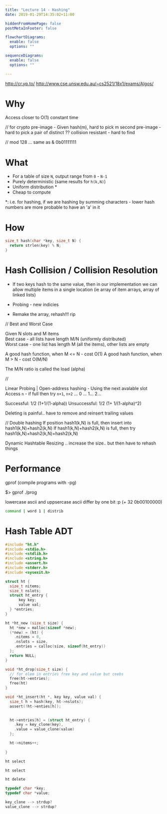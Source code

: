 ```yaml
---
title: "Lecture 14 - Hashing"
date: 2019-01-29T14:35:02+11:00

hiddenFromHomePage: false
postMetaInFooter: false

flowchartDiagrams:
  enable: false
  options: ""

sequenceDiagrams: 
  enable: false
  options: ""

---
```

http://cr.yp.to/
http://www.cse.unsw.edu.au/~cs2521/18x1/exams/Algos/

# Why
Access closer to O(1) constant time

// for crypto
pre-image - Given hash(m), hard to pick m
second pre-image - hard to pick a pair of distinct ??
collision resistant - hard to find 

// mod 128 ... same as & 0b01111111

# What
* For a table of size `N`, output range from `0` - `N-1`  
* Purely deterministic (same results for `h(k,N)`)
* Uniform distribution \*
* Cheap to compute

\*: i.e. for hashing, if we are hashing by summing characters - lower hash numbers are more probable to have an 'a' in it
# How
```c
size_t hash(char *key, size_t N) {
  return strlen(key) % N;
}
```

# Hash Collision / Collision Resolution
- If two keys hash to the same value, then in our implementation we can allow multiple items in a single location (ie array of item arrays, array of linked lists)

- Probing - new indicies

- Remake the array, rehash!!! rip

//
Best and Worst Case

Given N slots and M items  
Best case - all lists have length M/N (uniformly distributed)  
Worst case - one list has length M (all the items), other lists are empty

A good hash function, when M <= N - cost O(1)
A good hash function, when M > N - cost O(M/N)

The M/N ratio is called the load (alpha)


//

Linear Probing | Open-address hashing - Using the next avalable slot
Access `n` - if full then try `n+1`, `n+2` ... 0 ... 1... 2...

Successful: 1/2 (1+1/(1-alpha))
Unsuccessful: 1/2 (1+ 1/(1-alpha)^2)

Deleting is painful.. have to remove and reinsert trailing values

// Double hashing
If position hash1(k,N) is full, then insert into hash1(k,N)+hash2(k,N)
If hash1(k,N)+hash2(k,N) is full, then try hash1(k,N)+hash2(k,N)+hash2(k,N)


Dynamic Hashtable Resizing .. increase the size.. but then have to rehash things


# Performance
gprof (compile programs with -pg)

$> gprof ./prog


lowercase ascii and uppsercase ascii differ by one bit :p (+ 32 0b00100000)

```bash
command | word 1 | distrib
```



# Hash Table ADT




```c
#include "ht.h"
#include <stdio.h>
#include <stdlib.h>
#include <string.h>
#include <assert.h>
#include <stderr.h>
#include <sysexit.h>

struct ht {
  size_t nitems;
  size_t nslots;
  struct ht_entry {
      key key;
      value val;
  } *entries;
}

ht *ht_new (size_t size) {
  ht *new = malloc(sizeof *new);
  (*new) = (ht) {
    .nitems = 0,
    .nslots = size,
    .entries = calloc(size, sizeof(ht_entry))
  };
  return NULL;
}

void *ht_drop(size_t size) {
  // for elem in entries free key and value but ceebs
  free(ht->entries);
  free(ht)
}

void *ht_insert(ht *, key key, value val) {
  size_t h = hash(key, ht->nslots);
  assert(!ht->enties[h]);

  
  ht->entries[h] = (struct ht_entry) {
    .key = key_clone(key),
    .value = value_clone(value)
  };

  ht->nitems++;
  
}

ht select

ht select

ht delete


```

```c
typedef char *key;
typedef char *value;

key_clone --> strdup?
value_clone --> strdup?
```